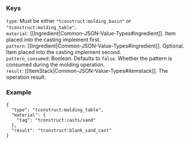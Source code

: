 ### Keys
`type`: Must be either `"tconstruct:molding_basin"` or `"tconstruct:molding_table"`.  
`material`: [[Ingredient|Common-JSON-Value-Types#ingredient]]. Item placed into the casting implement first.  
`pattern`: [[Ingredient|Common-JSON-Value-Types#ingredient]]. Optional. Item placed into the casting implement second.  
`pattern_consumed`: Boolean. Defaults to `false`. Whether the pattern is consumed during the molding operation.  
`result`: [[ItemStack|Common-JSON-Value-Types#itemstack]]. The operation result.  

### Example
    {
      "type": "tconstruct:molding_table",
      "material": {
        "tag": "tconstruct:casts/sand"
      },
      "result": "tconstruct:blank_sand_cast"
    }